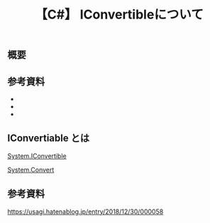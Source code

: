 ﻿---
title: 【C#】 IConvertibleについて
tags:
  - C#
updated_at: ""
id: a1b0b03d-3ad1-4e39-92c6-0fece98e5643
---

## 概要

##

##

## 参考資料

- []()
- []()
- []()

## IConvertiable とは

[System.IConvertible](https://learn.microsoft.com/ja-jp/dotnet/api/system.iconvertible?view=net-9.0)

[System.Convert](https://learn.microsoft.com/ja-jp/dotnet/api/system.convert?view=net-9.0&redirectedfrom=MSDN)

## 参考資料

https://usagi.hatenablog.jp/entry/2018/12/30/000058
